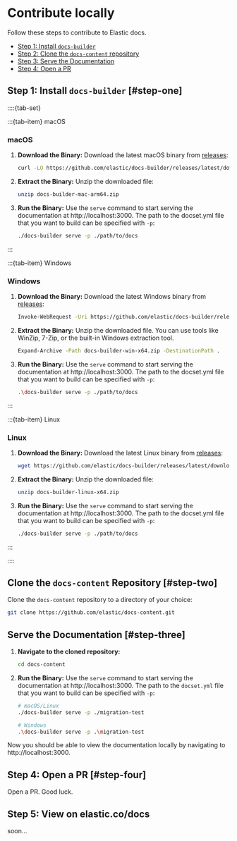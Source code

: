 # Contribute locally

Follow these steps to contribute to Elastic docs.
* [Step 1: Install `docs-builder`](#step-one)
* [Step 2: Clone the `docs-content` repository](#step-two)
* [Step 3: Serve the Documentation](#step-three)
* [Step 4: Open a PR](#step-three)

## Step 1: Install `docs-builder` [#step-one]

::::{tab-set}

:::{tab-item} macOS

### macOS

1. **Download the Binary:**
   Download the latest macOS binary from [releases](https://github.com/elastic/docs-builder/releases/latest/):
   ```sh
   curl -LO https://github.com/elastic/docs-builder/releases/latest/download/docs-builder-mac-arm64.zip
   ```

2. **Extract the Binary:**
   Unzip the downloaded file:
   ```sh
   unzip docs-builder-mac-arm64.zip
   ```

3. **Run the Binary:**
   Use the `serve` command to start serving the documentation at http://localhost:3000. The path to the docset.yml file that you want to build can be specified with `-p`:
   ```sh
   ./docs-builder serve -p ./path/to/docs
   ```

:::

:::{tab-item} Windows

### Windows

1. **Download the Binary:**
   Download the latest Windows binary from [releases](https://github.com/elastic/docs-builder/releases/latest/):
   ```sh
   Invoke-WebRequest -Uri https://github.com/elastic/docs-builder/releases/latest/download/docs-builder-win-x64.zip -OutFile docs-builder-win-x64.zip
   ```

2. **Extract the Binary:**
   Unzip the downloaded file. You can use tools like WinZip, 7-Zip, or the built-in Windows extraction tool.
   ```sh
   Expand-Archive -Path docs-builder-win-x64.zip -DestinationPath .
   ```

3. **Run the Binary:**
   Use the `serve` command to start serving the documentation at http://localhost:3000. The path to the docset.yml file that you want to build can be specified with `-p`:
   ```sh
   .\docs-builder serve -p ./path/to/docs
   ```

:::

:::{tab-item} Linux

### Linux

1. **Download the Binary:**
   Download the latest Linux binary from [releases](https://github.com/elastic/docs-builder/releases/latest/):
   ```sh
   wget https://github.com/elastic/docs-builder/releases/latest/download/docs-builder-linux-x64.zip
   ```

2. **Extract the Binary:**
   Unzip the downloaded file:
   ```sh
   unzip docs-builder-linux-x64.zip
   ```

3. **Run the Binary:**
   Use the `serve` command to start serving the documentation at http://localhost:3000. The path to the docset.yml file that you want to build can be specified with `-p`:
   ```sh
   ./docs-builder serve -p ./path/to/docs
   ```

:::

::::

## Clone the `docs-content` Repository  [#step-two]

Clone the `docs-content` repository to a directory of your choice:
```sh
git clone https://github.com/elastic/docs-content.git
```

## Serve the Documentation [#step-three]

1. **Navigate to the cloned repository:**
   ```sh
   cd docs-content
   ```

2. **Run the Binary:**
   Use the `serve` command to start serving the documentation at http://localhost:3000. The path to the `docset.yml` file that you want to build can be specified with `-p`:
   ```sh
   # macOS/Linux
   ./docs-builder serve -p ./migration-test

   # Windows
   .\docs-builder serve -p .\migration-test
   ```

Now you should be able to view the documentation locally by navigating to http://localhost:3000.

## Step 4: Open a PR [#step-four]

Open a PR. Good luck.

## Step 5: View on elastic.co/docs

soon...